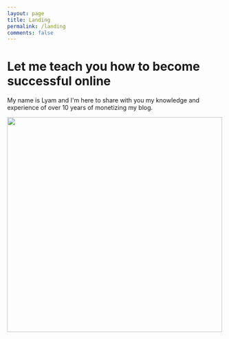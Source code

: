 ```yaml
---
layout: page
title: Landing
permalink: /landing
comments: false
---
```

    
<!-- Home Intro
================================================== -->
<!-- {% if page.url == "/" %} -->
<div class="rounded mb-5 hero">
  <div class="row align-items-center justify-content-between">
    <div class="col-md-6">
      <h1 class="font-weight-bold mb-4 serif-font">Let me  teach you how to become successful online</h1>
      <p class="lead mb-4">My name is Lyam and I'm here to share with you my knowledge and experience of over 10 years of monetizing my blog.</p>
      <!-- <a href="{{site.baseurl}}/about" class="btn btn-dark text-white px-5 btn-lg">About me</a> -->
    </div>
    <div class="col-md-6 text-right pl-0 pl-lg-4">
      <img class="intro" height="500" src="{{ site.baseurl }}/assets/images/intro.svg">      
    </div>
  </div>
</div>
<!-- {% endif %} -->


<!-- a class="nav-link" href="{{ site.baseurl }}/about">About</a> -->